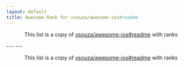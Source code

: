 ```yaml
---
layout: default
title: Awesome Rank for vsouza/awesome-ios#readme
---
```


<p align="center">
	This list is a copy of <a href="https://github.com/vsouza/awesome-ios#readme">vsouza/awesome-ios#readme</a> with ranks
</p>
---
---
<p align="center">
	This list is a copy of <a href="https://github.com/vsouza/awesome-ios#readme">vsouza/awesome-ios#readme</a> with ranks
</p>
